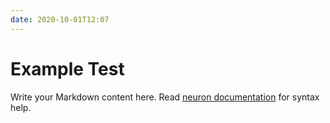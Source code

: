```yaml
---
date: 2020-10-01T12:07
---
```


# Example Test

Write your Markdown content here. Read [neuron documentation](https://neuron.zettel.page/2011404.html) for syntax help.

